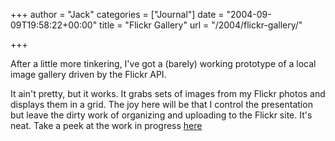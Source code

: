 +++
author = "Jack"
categories = ["Journal"]
date = "2004-09-09T19:58:22+00:00"
title = "Flickr Gallery"
url = "/2004/flickr-gallery/"

+++

After a little more tinkering, I've got a (barely) working prototype of a local image gallery driven by the Flickr API.

It ain't pretty, but it works. It grabs sets of images from my Flickr photos and displays them in a grid. The joy here will be that I control the presentation but leave the dirty work of organizing and uploading to the Flickr site. It's neat. Take a peek at the work in progress [here][1]

 [1]: https://jackbaty.com/flickr.php